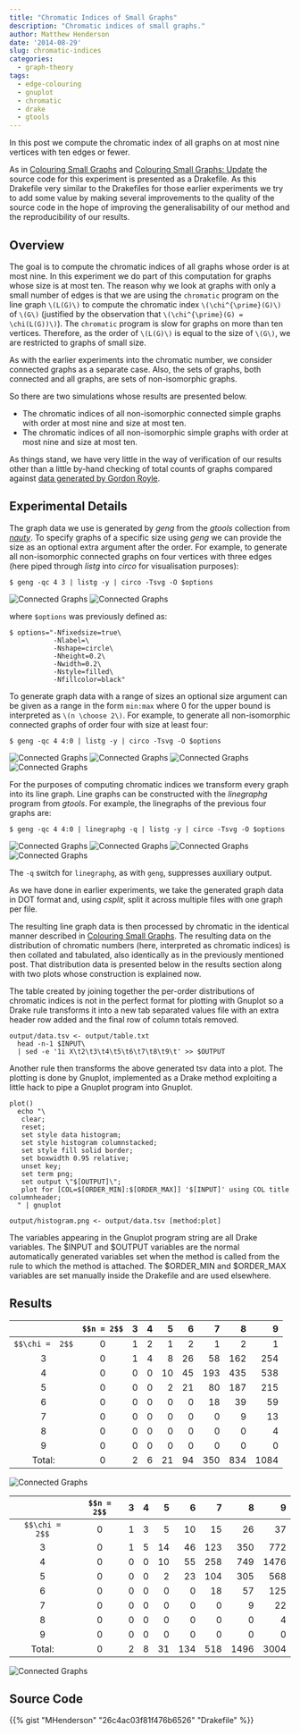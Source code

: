 ```yaml
---
title: "Chromatic Indices of Small Graphs"
description: "Chromatic indices of small graphs."
author: Matthew Henderson
date: '2014-08-29'
slug: chromatic-indices
categories:
  - graph-theory
tags:
  - edge-colouring
  - gnuplot
  - chromatic
  - drake
  - gtools
---
```


In this post we compute the chromatic index of all graphs
on at most nine vertices with ten edges or fewer.

As in
[Colouring Small Graphs](/post/2014/07/25/colouring-small-graphs)
and
[Colouring Small Graphs: Update](/post/2014/08/08/colouring-small-graphs-update)
the source code for this experiment is presented as a Drakefile. As this Drakefile
very similar to the Drakefiles for those earlier experiments we try to add some
value by making several improvements to the quality of the source code in the
hope of improving the generalisability of our method and the reproducibility of
our results.

## Overview

The goal is to compute the chromatic indices of all graphs whose order is at
most nine. In this experiment we do part of this computation for graphs whose
size is at most ten. The reason why we look at graphs with only a small number
of edges is that we are using the `chromatic` program on the line graph `\(L(G)\)`
to compute the chromatic index `\(\chi^{\prime}(G)\)` of `\(G\)` (justified by the
observation that `\(\chi^{\prime}(G) = \chi(L(G))\)`). The `chromatic` program is
slow for graphs on more than ten vertices. Therefore, as the order of `\(L(G)\)`
is equal to the size of `\(G\)`, we are restricted to graphs of small size.

As with the earlier experiments into the chromatic number, we consider connected
graphs as a separate case. Also, the sets of graphs, both connected and all
graphs, are sets of non-isomorphic graphs.

So there are two simulations whose results are presented below.

-   The chromatic indices of all non-isomorphic connected simple graphs with
    order at most nine and size at most ten.
-   The chromatic indices of all non-isomorphic simple graphs with order at most
    nine and size at most ten.

As things stand, we have very little in the way of verification of our results
other than a little by-hand checking of total counts of graphs compared against
[data generated by Gordon Royle](http://staffhome.ecm.uwa.edu.au/~00013890/remote/graphs/numbers/n9.html).

## Experimental Details

The graph data we use is generated by *geng* from the *gtools* collection from
[*nauty*](http://cs.anu.edu.au/~bdm/nauty).
To specify graphs of a specific size using *geng* we can
provide the size as an optional extra argument after the order. For example, to
generate all non-isomorphic connected graphs on four vertices with three edges
(here piped through *listg* into *circo* for visualisation purposes):

    $ geng -qc 4 3 | listg -y | circo -Tsvg -O $options

![Connected Graphs](figure/1.svg)
![Connected Graphs](figure/2.svg)

where `$options` was previously defined as:

    $ options="-Nfixedsize=true\
               -Nlabel=\
               -Nshape=circle\
               -Nheight=0.2\
               -Nwidth=0.2\
               -Nstyle=filled\
               -Nfillcolor=black"

To generate graph data with a range of sizes an optional size argument can be
given as a range in the form `min:max` where 0 for the upper bound is interpreted
as `\(n \choose 2\)`. For example, to generate all non-isomorphic connected graphs
of order four with size at least four:

    $ geng -qc 4 4:0 | listg -y | circo -Tsvg -O $options

![Connected Graphs](figure/3.svg)
![Connected Graphs](figure/4.svg)
![Connected Graphs](figure/5.svg)
![Connected Graphs](figure/6.svg)

For the purposes of computing chromatic indices we transform every graph into
its line graph. Line graphs can be constructed with the *linegraphg* program
from *gtools*. For example, the linegraphs of the previous four graphs are:

    $ geng -qc 4 4:0 | linegraphg -q | listg -y | circo -Tsvg -O $options

![Connected Graphs](figure/7.svg)
![Connected Graphs](figure/8.svg)
![Connected Graphs](figure/9.svg)
![Connected Graphs](figure/10.svg)

The `-q` switch for `linegraphg`, as with `geng`, suppresses auxiliary output.

As we have done in earlier experiments, we take the generated graph data in DOT
format and, using *csplit*, split it across multiple files with one graph per
file.

The resulting line graph data is then processed by chromatic in the identical
manner described in
[Colouring Small Graphs](/post/2014/07/25/colouring-small-graphs).
The
resulting data on the distribution of chromatic numbers (here, interpreted as
chromatic indices) is then collated and tabulated, also identically as in the
previously mentioned post. That distribution data is presented below in the
results section along with two plots whose construction is explained now.

The table created by joining together the per-order distributions of
chromatic indices is not in the perfect format for plotting with Gnuplot so a
Drake rule transforms it into a new tab separated values file with an
extra header row added and the final row of column totals removed.

    output/data.tsv <- output/table.txt
      head -n-1 $INPUT\
      | sed -e '1i X\t2\t3\t4\t5\t6\t7\t8\t9\t' >> $OUTPUT

Another rule then transforms the above generated tsv data into a plot. The
plotting is done by Gnuplot, implemented as a Drake method exploiting a
little hack to pipe a Gnuplot program into Gnuplot.

    plot()
      echo "\
       clear;
       reset;
       set style data histogram;
       set style histogram columnstacked;
       set style fill solid border;
       set boxwidth 0.95 relative;
       unset key;
       set term png;
       set output \"$[OUTPUT]\";
       plot for [COL=$[ORDER_MIN]:$[ORDER_MAX]] '$[INPUT]' using COL title columnheader;
      " | gnuplot

    output/histogram.png <- output/data.tsv [method:plot]

The variables appearing in the Gnuplot program string are all Drake variables.
The \$INPUT and \$OUTPUT variables are the normal automatically generated
variables set when the method is called from the rule to which the
method is attached. The \$ORDER\_MIN and \$ORDER\_MAX variables are set manually
inside the Drakefile and are used elsewhere.

## Results

|                 | `$$n = 2$$` |   3 |   4 |   5 |   6 |   7 |   8 |    9 |
|:---------------:|:-----------:|----:|----:|----:|----:|----:|----:|-----:|
| `$$\chi =  2$$` |      0      |   1 |   2 |   1 |   2 |   1 |   2 |    1 |
|        3        |      0      |   1 |   4 |   8 |  26 |  58 | 162 |  254 |
|        4        |      0      |   0 |   0 |  10 |  45 | 193 | 435 |  538 |
|        5        |      0      |   0 |   0 |   2 |  21 |  80 | 187 |  215 |
|        6        |      0      |   0 |   0 |   0 |   0 |  18 |  39 |   59 |
|        7        |      0      |   0 |   0 |   0 |   0 |   0 |   9 |   13 |
|        8        |      0      |   0 |   0 |   0 |   0 |   0 |   0 |    4 |
|        9        |      0      |   0 |   0 |   0 |   0 |   0 |   0 |    0 |
|     Total:      |      0      |   2 |   6 |  21 |  94 | 350 | 834 | 1084 |

![Connected Graphs](figure/histogram_connected.png)

|                 | `$$n = 2$$` |   3 |   4 |   5 |   6 |   7 |    8 |    9 |
|:---------------:|:-----------:|----:|----:|----:|----:|----:|-----:|-----:|
| `$$\chi =  2$$` |      0      |   1 |   3 |   5 |  10 |  15 |   26 |   37 |
|        3        |      0      |   1 |   5 |  14 |  46 | 123 |  350 |  772 |
|        4        |      0      |   0 |   0 |  10 |  55 | 258 |  749 | 1476 |
|        5        |      0      |   0 |   0 |   2 |  23 | 104 |  305 |  568 |
|        6        |      0      |   0 |   0 |   0 |   0 |  18 |   57 |  125 |
|        7        |      0      |   0 |   0 |   0 |   0 |   0 |    9 |   22 |
|        8        |      0      |   0 |   0 |   0 |   0 |   0 |    0 |    4 |
|        9        |      0      |   0 |   0 |   0 |   0 |   0 |    0 |    0 |
|     Total:      |      0      |   2 |   8 |  31 | 134 | 518 | 1496 | 3004 |

![Connected Graphs](figure/histogram.png)

## Source Code

{{% gist "MHenderson" "26c4ac03f81f476b6526" "Drakefile" %}}

